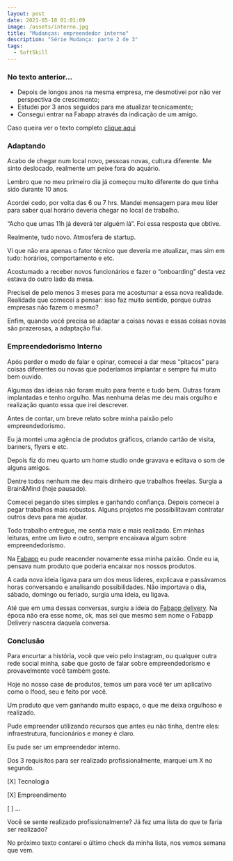 ```yaml
---
layout: post
date: 2021-05-18 01:01:09
image: /assets/interno.jpg
title: "Mudanças: empreendedor interno"
description: "Série Mudança: parte 2 de 3"
tags:
  - SoftSkill
---
```

### No texto anterior…

* Depois de longos anos na mesma empresa, me desmotivei por não ver perspectiva de crescimento;
* Estudei por 3 anos seguidos para me atualizar tecnicamente;
* Consegui entrar na Fabapp através da indicação de um amigo.

Caso queira ver o texto completo [clique aqui](https://douglasporto.com.br/blog/mundan%C3%A7as-recoloca%C3%A7%C3%A3o-profissional/)

### Adaptando

Acabo de chegar num local novo, pessoas novas, cultura diferente. Me sinto deslocado, realmente um peixe fora do aquário.

Lembro que no meu primeiro dia já começou muito diferente do que tinha sido durante 10 anos.

Acordei cedo, por volta das 6 ou 7 hrs. Mandei mensagem para meu líder para saber qual horário deveria chegar no local de trabalho.

“Acho que umas 11h já deverá ter alguém lá”. Foi essa resposta que obtive.

Realmente, tudo novo. Atmosfera de startup.

Vi que não era apenas o fator técnico que deveria me atualizar, mas sim em tudo: horários, comportamento e etc.

Acostumado a receber novos funcionários e fazer o “onboarding” desta vez estava do outro lado da mesa.

Precisei de pelo menos 3 meses para me acostumar a essa nova realidade. Realidade que comecei a pensar: isso faz muito sentido, porque outras empresas não fazem o mesmo?

Enfim, quando você precisa se adaptar a coisas novas e essas coisas novas são prazerosas, a adaptação flui.

### Empreendedorismo Interno

Após perder o medo de falar e opinar, comecei a dar meus “pitacos” para coisas diferentes ou novas que poderíamos implantar e sempre fui muito bem ouvido.

Algumas das ideias não foram muito para frente e tudo bem. Outras foram implantadas e tenho orgulho. Mas nenhuma delas me deu mais orgulho e realização quanto essa que irei descrever.

Antes de contar, um breve relato sobre minha paixão pelo empreendedorismo.

Eu já montei uma agência de produtos gráficos, criando cartão de visita, banners, flyers e etc.

Depois fiz do meu quarto um home studio onde gravava e editava o som de alguns amigos.

Dentre todos nenhum me deu mais dinheiro que trabalhos freelas. Surgia a Brain&Mind (hoje pausado).

Comecei pegando sites simples e ganhando confiança. Depois comecei a pegar trabalhos mais robustos. Alguns projetos me possibilitavam contratar outros devs para me ajudar.

Todo trabalho entregue, me sentia mais e mais realizado. Em minhas leituras, entre um livro e outro, sempre encaixava algum sobre empreendedorismo.

Na [Fabapp](https://fabricadeaplicativos.com.br/) eu pude reacender novamente essa minha paixão. Onde eu ia, pensava num produto que poderia encaixar nos nossos produtos.

A cada nova ideia ligava para um dos meus líderes, explicava e passávamos horas conversando e analisando possibilidades. Não importava o dia, sábado, domingo ou feriado, surgia uma ideia, eu ligava.

Até que em uma dessas conversas, surgiu a ideia do [Fabapp delivery](https://fabricadeaplicativos.com.br/). Na época não era esse nome, ok, mas sei que mesmo sem nome o Fabapp Delivery nascera daquela conversa.

### Conclusão

Para encurtar a história, você que veio pelo instagram, ou qualquer outra rede social minha, sabe que gosto de falar sobre empreendedorismo e provavelmente você também goste.

Hoje no nosso case de produtos, temos um para você ter um aplicativo como o Ifood, seu e feito por você.

Um produto que vem ganhando muito espaço, o que me deixa orgulhoso e realizado.

Pude empreender utilizando recursos que antes eu não tinha, dentre eles: infraestrutura, funcionários e money é claro.

Eu pude ser um empreendedor interno.

Dos 3 requisitos para ser realizado profissionalmente, marquei um X no segundo.

\[X] Tecnologia

\[X] Empreendimento

\[ ] …



Você se sente realizado profissionalmente? Já fez uma lista do que te faria ser realizado?

No próximo texto contarei o último check da minha lista, nos vemos semana que vem.
